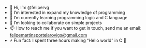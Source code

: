 - 👋 Hi, I’m @felipervg
- 👀 I’m interested in expand my knowledge of programming
- 🌱 I’m currently learning programming logic and C language
- 💞️ I’m looking to collaborate on simple projects
- 📫 How to reach me if you want to get in touch, send me an email: felipemartinsportelarovigo@gmail.com
- ⚡ Fun fact: I spent three hours making “Hello world” in C 🙂
